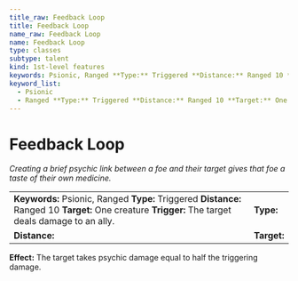 ```yaml
---
title_raw: Feedback Loop
title: Feedback Loop
name_raw: Feedback Loop
name: Feedback Loop
type: classes
subtype: talent
kind: 1st-level features
keywords: Psionic, Ranged **Type:** Triggered **Distance:** Ranged 10 **Target:** One creature **Trigger:** The target deals damage to an ally.
keyword_list:
  - Psionic
  - Ranged **Type:** Triggered **Distance:** Ranged 10 **Target:** One creature **Trigger:** The target deals damage to an ally.
---
```


# Feedback Loop

*Creating a brief psychic link between a foe and their target gives that foe a taste of their own medicine.*

|                                                                                                                                                     |             |
| :-------------------------------------------------------------------------------------------------------------------------------------------------- | :---------- |
| **Keywords:** Psionic, Ranged **Type:** Triggered **Distance:** Ranged 10 **Target:** One creature **Trigger:** The target deals damage to an ally. | **Type:**   |
| **Distance:**                                                                                                                                       | **Target:** |

**Effect:** The target takes psychic damage equal to half the triggering damage.
